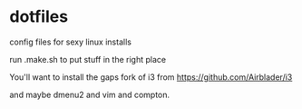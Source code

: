 # dotfiles
config files for sexy linux installs

run .make.sh to put stuff in the right place

You'll want to install the gaps fork of i3 from
https://github.com/Airblader/i3

and maybe dmenu2 and vim and compton.

